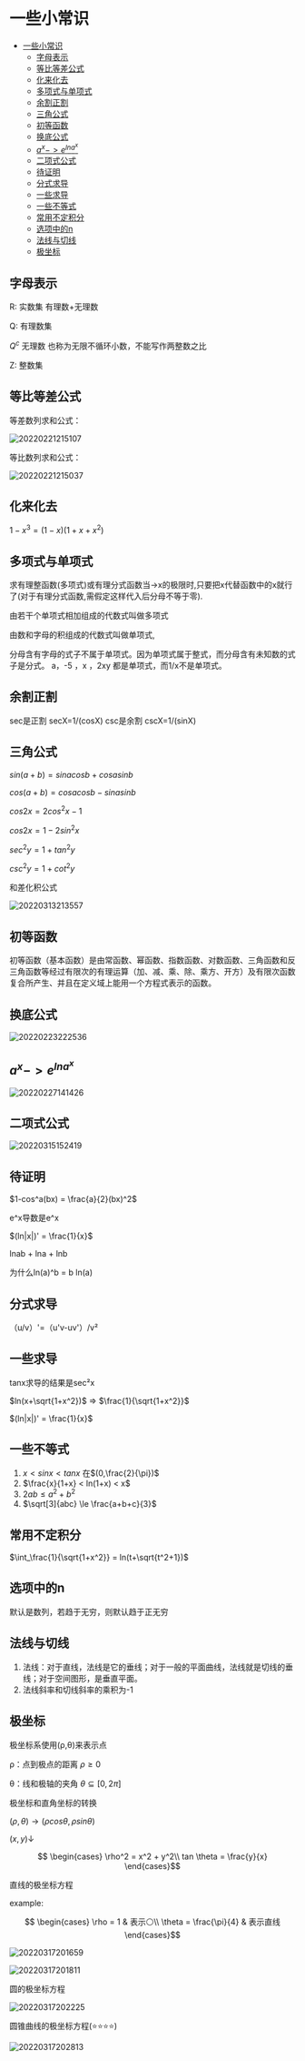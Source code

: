 # 一些小常识

- [一些小常识](#一些小常识)
  - [字母表示](#字母表示)
  - [等比等差公式](#等比等差公式)
  - [化来化去](#化来化去)
  - [多项式与单项式](#多项式与单项式)
  - [余割正割](#余割正割)
  - [三角公式](#三角公式)
  - [初等函数](#初等函数)
  - [换底公式](#换底公式)
  - [$a^x -> e^{lna^x}$](#ax---elnax)
  - [二项式公式](#二项式公式)
  - [待证明](#待证明)
  - [分式求导](#分式求导)
  - [一些求导](#一些求导)
  - [一些不等式](#一些不等式)
  - [常用不定积分](#常用不定积分)
  - [选项中的n](#选项中的n)
  - [法线与切线](#法线与切线)
  - [极坐标](#极坐标)

## 字母表示

R: 实数集 有理数+无理数

Q: 有理数集

$Q^c$ 无理数 也称为无限不循环小数，不能写作两整数之比

Z: 整数集

## 等比等差公式

等差数列求和公式：

![20220221215107](https://raw.githubusercontent.com/Logible/Image/main/note_image/20220221215107.png)

等比数列求和公式：

![20220221215037](https://raw.githubusercontent.com/Logible/Image/main/note_image/20220221215037.png)

## 化来化去

$1-x^3 = (1-x)(1+x+x^2)$

## 多项式与单项式

求有理整函数(多项式)或有理分式函数当→x的极限时,只要把x代替函数中的x就行了(对于有理分式函数,需假定这样代入后分母不等于零).

由若干个单项式相加组成的代数式叫做多项式

由数和字母的积组成的代数式叫做单项式,

分母含有字母的式子不属于单项式。因为单项式属于整式，而分母含有未知数的式子是分式。 a，-5 ，x ，2xy 都是单项式，而1/x不是单项式。

## 余割正割

sec是正割 secX=1/(cosX)
csc是余割 cscX=1/(sinX)

## 三角公式

$sin (a + b) = sin a cos b + cos a sin b$

$cos (a + b) = cos a cos b - sin a sin b$

$cos 2x = 2cos^2x -1$

$cos 2x = 1 - 2sin^2x$

$sec^2y = 1 + tan^2y$

$csc^2y = 1 + cot^2y$

和差化积公式

![20220313213557](https://raw.githubusercontent.com/Logible/Image/main/note_image/20220313213557.png)

## 初等函数

初等函数（基本函数）是由常函数、幂函数、指数函数、对数函数、三角函数和反三角函数等经过有限次的有理运算（加、减、乘、除、乘方、开方）及有限次函数复合所产生、并且在定义域上能用一个方程式表示的函数。

## 换底公式

![20220223222536](https://raw.githubusercontent.com/Logible/Image/main/note_image/20220223222536.png)

## $a^x -> e^{lna^x}$

![20220227141426](https://raw.githubusercontent.com/Logible/Image/main/note_image/20220227141426.png)

## 二项式公式

![20220315152419](https://raw.githubusercontent.com/Logible/Image/main/note_image/20220315152419.png)

## 待证明

$1-cos^a(bx) = \frac{a}{2}(bx)^2$

e^x导数是e^x

$(ln|x|)' = \frac{1}{x}$

lnab + lna + lnb

为什么ln(a)^b = b ln(a)

## 分式求导

（u/v）'=（u'v-uv'）/v²

## 一些求导

tanx求导的结果是sec²x

$ln(x+\sqrt{1+x^2})$ => $\frac{1}{\sqrt{1+x^2}}$

$(ln|x|)' = \frac{1}{x}$

## 一些不等式

1. $x < sinx < tan x$ 在$(0,\frac{2}{\pi})$
2. $\frac{x}{1+x} < ln(1+x) < x$
3. $2ab \le a^2+b^2$
4. $\sqrt[3]{abc} \le \frac{a+b+c}{3}$

## 常用不定积分

$\int_\frac{1}{\sqrt{1+x^2}} = ln(t+\sqrt{t^2+1})$

## 选项中的n

默认是数列，若趋于无穷，则默认趋于正无穷

## 法线与切线

1. 法线：对于直线，法线是它的垂线；对于一般的平面曲线，法线就是切线的垂线；对于空间图形，是垂直平面。
2. 法线斜率和切线斜率的乘积为-1

## 极坐标

极坐标系使用(ρ,θ)来表示点

ρ：点到极点的距离 $\rho \ge 0$

θ：线和极轴的夹角 $\theta \subseteq [0,2\pi]$

极坐标和直角坐标的转换

$(\rho,\theta) \to (\rho cos\theta,\rho sin\theta)$

$(x,y)↓$

$$ \begin{cases}
\rho^2 = x^2 + y^2\\
tan \theta = \frac{y}{x}
\end{cases}$$

直线的极坐标方程

example:

$$ \begin{cases}
\rho = 1 & 表示⚪\\
\theta = \frac{\pi}{4} & 表示直线
\end{cases}$$

![20220317201659](https://raw.githubusercontent.com/Logible/Image/main/note_image/20220317201659.png)

![20220317201811](https://raw.githubusercontent.com/Logible/Image/main/note_image/20220317201811.png)

圆的极坐标方程

![20220317202225](https://raw.githubusercontent.com/Logible/Image/main/note_image/20220317202225.png)

圆锥曲线的极坐标方程(⭐⭐⭐⭐)

![20220317202813](https://raw.githubusercontent.com/Logible/Image/main/note_image/20220317202813.png)

